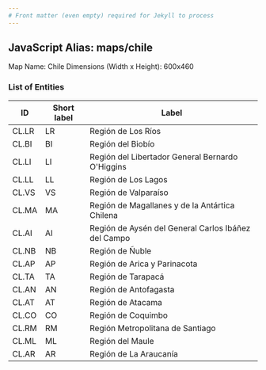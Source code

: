 ```yaml
---
# Front matter (even empty) required for Jekyll to process
---
```


## JavaScript Alias: maps/chile

Map Name: Chile
Dimensions (Width x Height): 600x460

### List of Entities

ID | Short label | Label
---|---|---|
CL.LR|LR|Región de Los Ríos
CL.BI|BI|Región del Biobío
CL.LI|LI|Región del Libertador General Bernardo O\'Higgins
CL.LL|LL|Región de Los Lagos
CL.VS|VS|Región de Valparaíso
CL.MA|MA|Región de Magallanes y de la Antártica Chilena
CL.AI|AI|Región de Aysén del General Carlos Ibáñez del Campo
CL.NB|NB|Región de Ñuble
CL.AP|AP|Región de Arica y Parinacota
CL.TA|TA|Región de Tarapacá
CL.AN|AN|Región de Antofagasta
CL.AT|AT|Región de Atacama
CL.CO|CO|Región de Coquimbo
CL.RM|RM|Región Metropolitana de Santiago
CL.ML|ML|Región del Maule
CL.AR|AR|Región de La Araucanía
